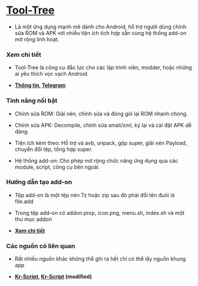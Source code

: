 # [Tool-Tree](https://zenlua.github.io/Tool-Tree) 

- Là một ứng dụng mạnh mẽ dành cho Android, hỗ trợ người dùng chỉnh sửa ROM và APK với nhiều tiện ích tích hợp sẵn cùng hệ thống add-on mở rộng linh hoạt.

### Xem chi tiết

- Tool-Tree là công cụ đắc lực cho các lập trình viên, modder, hoặc những ai yêu thích vọc vạch Android.

- **[Thông tin](https://zenlua.github.io/Tool-Tree/Information.html),  [Telegram](https://t.me/tooltree)**

### Tính năng nổi bật

- Chỉnh sửa ROM: Giải nén, chỉnh sửa và đóng gói lại ROM nhanh chóng.

- Chỉnh sửa APK: Decompile, chỉnh sửa smali/xml, ký lại và cài đặt APK dễ dàng.

- Tiện ích kèm theo: Hỗ trợ vá avb, unpack, gộp super, giải nén Payload, chuyển đổi tệp, tổng hợp super.

- Hệ thống add-on: Cho phép mở rộng chức năng ứng dụng qua các module, script, công cụ bên ngoài.

### Hướng dẫn tạo add-on

- Tệp add-on là một tệp nén 7z hoặc zip sau đó phải đổi tên đuôi là file.add

- Trong tệp add-on có addon.prop, icon.png, menu.sh, index.sh và một thư mục addon

- **[Xem chi tiết](https://zenlua.github.io/Tool-Tree/Instruct.html)**

### Các nguồn có liên quan

- Rất nhiều nguồn khác không thể ghi ra hết chỉ có thể lấy nguồn khung app

- **[Kr-Script](https://github.com/helloklf/kr-scripts), [Kr-Script](https://github.com/ColdWindScholar/kr-scripts) (modified)**


